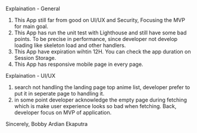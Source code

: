 Explaination - General

1. This App still far from good on UI/UX and Security, Focusing the MVP for main goal.
2. This App has run the unit test with Lighthouse and still have some bad points. To be precise in performance, since developer not develop loading like skeleton load and other handlers.
3. This App have expiration wihtin 12H. You can check the app duration on Session Storage.
4. This App has responsive mobile page in every page.

Explaination - UI/UX

1. search not handling the landing page top anime list, developer prefer to put it in seperate page to handling it.
2. in some point developer acknowledge the empty page during fetching which is make user experience looks so bad when fetching. Back, developer focus on MVP of application.


Sincerely, Bobby Ardian Ekaputra